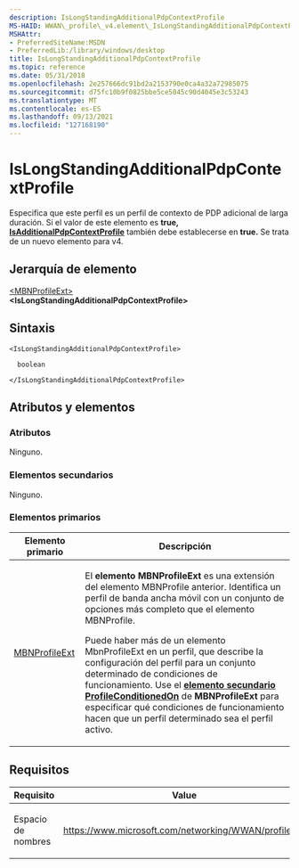 ```yaml
---
description: IsLongStandingAdditionalPdpContextProfile
MS-HAID: WWAN\_profile\_v4.element\_IsLongStandingAdditionalPdpContextProfile
MSHAttr:
- PreferredSiteName:MSDN
- PreferredLib:/library/windows/desktop
title: IsLongStandingAdditionalPdpContextProfile
ms.topic: reference
ms.date: 05/31/2018
ms.openlocfilehash: 2e257666dc91bd2a2153790e0ca4a32a72985075
ms.sourcegitcommit: d75fc10b9f0825bbe5ce5045c90d4045e3c53243
ms.translationtype: MT
ms.contentlocale: es-ES
ms.lasthandoff: 09/13/2021
ms.locfileid: "127168190"
---
```

# <a name="span-idwwan_profile_v4element_islongstandingadditionalpdpcontextprofilespanislongstandingadditionalpdpcontextprofile"></a><span id="WWAN_profile_v4.element_IsLongStandingAdditionalPdpContextProfile"></span>IsLongStandingAdditionalPdpContextProfile

Especifica que este perfil es un perfil de contexto de PDP adicional de larga duración. Si el valor de este elemento es **true,** [**IsAdditionalPdpContextProfile**](/previous-versions/windows/desktop/legacy/mt156987(v=vs.85)) también debe establecerse en **true.** Se trata de un nuevo elemento para v4.

## <a name="element-hierarchy"></a>Jerarquía de elemento

[&lt;MBNProfileExt&gt;](element-mbnprofileext.md)  
**&lt;IsLongStandingAdditionalPdpContextProfile&gt;**

## <a name="syntax"></a>Sintaxis

``` syntax
<IsLongStandingAdditionalPdpContextProfile>

  boolean

</IsLongStandingAdditionalPdpContextProfile>
```

## <a name="span-idattributes_and_elementsspanspan-idattributes_and_elementsspanspan-idattributes_and_elementsspanattributes-and-elements"></a><span id="Attributes_and_Elements"></span><span id="attributes_and_elements"></span><span id="ATTRIBUTES_AND_ELEMENTS"></span>Atributos y elementos

### <a name="span-idattributesspanspan-idattributesspanattributes"></a><span id="attributes"></span><span id="ATTRIBUTES"></span>Atributos

Ninguno.

### <a name="span-idchild_elementsspanspan-idchild_elementsspanspan-idchild_elementsspanchild-elements"></a><span id="Child_Elements"></span><span id="child_elements"></span><span id="CHILD_ELEMENTS"></span>Elementos secundarios

Ninguno.

### <a name="span-idparent_elementsspanspan-idparent_elementsspanparent-elements"></a><span id="parent_elements"></span><span id="PARENT_ELEMENTS"></span>Elementos primarios


| Elemento primario | Descripción | 
|----------------|-------------|
| <a href="element-mbnprofileext.md">MBNProfileExt</a> | <p>El <strong>elemento MBNProfileExt</strong> es una extensión del elemento MBNProfile anterior. Identifica un perfil de banda ancha móvil con un conjunto de opciones más completo que el elemento MBNProfile.</p><p>Puede haber más de un elemento MbnProfileExt en un perfil, que describe la configuración del perfil para un conjunto determinado de condiciones de funcionamiento. Use el <a href="element-profileconditionedon.md"><strong>elemento secundario ProfileConditionedOn</strong></a> de <strong>MBNProfileExt</strong> para especificar qué condiciones de funcionamiento hacen que un perfil determinado sea el perfil activo.</p> | 


 

## <a name="requirements"></a>Requisitos


| Requisito | Value |
|------------|----------|
| <p>Espacio de nombres</p> | <p>https://www.microsoft.com/networking/WWAN/profile/v4</p> | 


 

 
